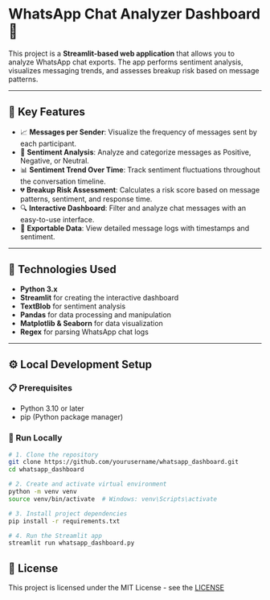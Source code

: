 # WhatsApp Chat Analyzer Dashboard 📱

This project is a **Streamlit-based web application** that allows you to analyze WhatsApp chat exports. The app performs sentiment analysis, visualizes messaging trends, and assesses breakup risk based on message patterns.

---

## 🔑 Key Features

- 📈 **Messages per Sender**: Visualize the frequency of messages sent by each participant.
- 🧠 **Sentiment Analysis**: Analyze and categorize messages as Positive, Negative, or Neutral.
- 📊 **Sentiment Trend Over Time**: Track sentiment fluctuations throughout the conversation timeline.
- 💔 **Breakup Risk Assessment**: Calculates a risk score based on message patterns, sentiment, and response time.
- 🔍 **Interactive Dashboard**: Filter and analyze chat messages with an easy-to-use interface.
- 📂 **Exportable Data**: View detailed message logs with timestamps and sentiment.

---

## 🧰 Technologies Used

- **Python 3.x**
- **Streamlit** for creating the interactive dashboard
- **TextBlob** for sentiment analysis
- **Pandas** for data processing and manipulation
- **Matplotlib & Seaborn** for data visualization
- **Regex** for parsing WhatsApp chat logs

---

## ⚙️ Local Development Setup

### 📋 Prerequisites

- Python 3.10 or later
- pip (Python package manager)

### 🧪 Run Locally

```bash
# 1. Clone the repository
git clone https://github.com/yourusername/whatsapp_dashboard.git
cd whatsapp_dashboard

# 2. Create and activate virtual environment
python -m venv venv
source venv/bin/activate  # Windows: venv\Scripts\activate

# 3. Install project dependencies
pip install -r requirements.txt

# 4. Run the Streamlit app
streamlit run whatsapp_dashboard.py
```

## 📜 License

This project is licensed under the MIT License - see the [LICENSE](https://github.com/kamble0805/whatsapp-chat-analyzer/blob/main/MIT)